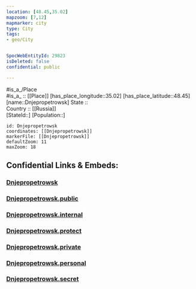 ```yaml
---
location: [48.45,35.02] 
mapzoom: [7,12] 
mapmarker: city 
type: City
tags:
- geo/City


SpocWebEntityId: 29823
isDeleted: false
confidential: public

---
```

#is_a_/Place  
#is_a_ :: [[Place]] 
[has_place_longitude::35.02] 
[has_place_latitude::48.45] 
[name::Dnjepropetrowsk] 
State ::  
Country :: [[Russia]]  
[StateId::] 
[Population::] 



```leaflet
id: Dnjepropetrowsk
coordinates: [[Dnjepropetrowsk]] 
markerFile: [[Dnjepropetrowsk]] 
defaultZoom: 11 
maxZoom: 18
```


## Confidential Links & Embeds: 

### [Dnjepropetrowsk](/_Standards/Earth/Continent/Europe/Europe~East/Ukraine/Regions~Ukraine/Dnipropetrovs'k/City/Dnjepropetrowsk.md) 

### [Dnjepropetrowsk.public](/_public/Earth/Continent/Europe/Europe~East/Ukraine/Regions~Ukraine/Dnipropetrovs'k/City/Dnjepropetrowsk.public.md) 

### [Dnjepropetrowsk.internal](/_internal/Earth/Continent/Europe/Europe~East/Ukraine/Regions~Ukraine/Dnipropetrovs'k/City/Dnjepropetrowsk.internal.md) 

### [Dnjepropetrowsk.protect](/_protect/Earth/Continent/Europe/Europe~East/Ukraine/Regions~Ukraine/Dnipropetrovs'k/City/Dnjepropetrowsk.protect.md) 

### [Dnjepropetrowsk.private](/_private/Earth/Continent/Europe/Europe~East/Ukraine/Regions~Ukraine/Dnipropetrovs'k/City/Dnjepropetrowsk.private.md) 

### [Dnjepropetrowsk.personal](/_personal/Earth/Continent/Europe/Europe~East/Ukraine/Regions~Ukraine/Dnipropetrovs'k/City/Dnjepropetrowsk.personal.md) 

### [Dnjepropetrowsk.secret](/_secret/Earth/Continent/Europe/Europe~East/Ukraine/Regions~Ukraine/Dnipropetrovs'k/City/Dnjepropetrowsk.secret.md)

